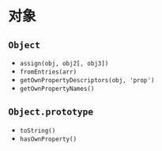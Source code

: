 # 对象
## `Object`
- `assign(obj, obj2[, obj3])`
- `fromEntries(arr)`
- `getOwnPropertyDescriptors(obj, 'prop')`
- `getOwnPropertyNames()`
## `Object.prototype`
- `toString()`
- `hasOwnProperty()`